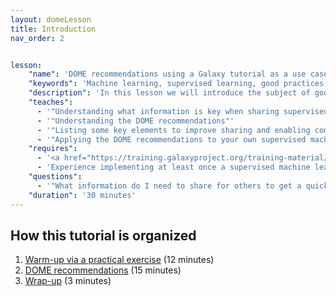 ```yaml
---
layout: domeLesson
title: Introduction
nav_order: 2


lesson:
    "name": 'DOME recommendations using a Galaxy tutorial as a use case'
    "keywords": 'Machine learning, supervised learning, good practices, ML sharing, ML comparison'
    "description": 'In this lesson we will introduce the subject of good practices via the DOME recommendations when sharing supervised machine learning approaches with peers' 
    "teaches": 
      - '"Understanding what information is key when sharing supervised machine learning approaches"'
      - '"Understanding the DOME recommendations"'
      - '"Listing some key elements to improve sharing and enabling comparison of supervised machine learning approaches"'
      - '"Applying the DOME recommendations to your own supervised machine learning approach (or at least the provided use case)"'
    "requires":
      - '<a href="https://training.galaxyproject.org/training-material/topics/statistics/tutorials/CNN/slides-plain.html" target="_blank">Galaxy tutorial on Convolutional neural networks</a>'
      - 'Experience implementing at least once a supervised machine learngin approach'
    "questions":
      - '"What information do I need to share for others to get a quick overview of my supervised Machine Learning approach?"'
    "duration": '30 minutes'
---
```


## How this tutorial is organized
1. [Warm-up via a practical exercise](./Part1.md) (12 minutes)
2. [DOME recommendations](./Part2.md) (15 minutes)
3. [Wrap-up](./Wrapup.md) (3 minutes)
